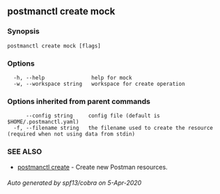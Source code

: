 ## postmanctl create mock



### Synopsis



```
postmanctl create mock [flags]
```

### Options

```
  -h, --help               help for mock
  -w, --workspace string   workspace for create operation
```

### Options inherited from parent commands

```
      --config string     config file (default is $HOME/.postmanctl.yaml)
  -f, --filename string   the filename used to create the resource (required when not using data from stdin)
```

### SEE ALSO

* [postmanctl create](postmanctl_create.md)	 - Create new Postman resources.

###### Auto generated by spf13/cobra on 5-Apr-2020
